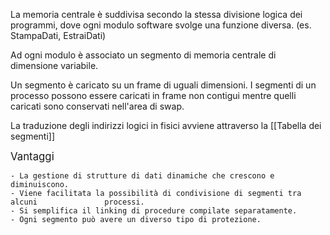 
La memoria centrale è suddivisa secondo la stessa divisione logica dei programmi, dove ogni modulo software svolge una funzione diversa. (es. StampaDati, EstraiDati)

Ad ogni modulo è associato un segmento di memoria centrale di dimensione variabile.

Un segmento è caricato su un frame di uguali dimensioni. I segmenti di un processo possono essere caricati in frame non contigui mentre quelli caricati sono conservati nell'area di swap.

La traduzione degli indirizzi logici in fisici  avviene attraverso la [[Tabella dei segmenti]]

<big>Vantaggi</big>

	- La gestione di strutture di dati dinamiche che crescono e diminuiscono.
	- Viene facilitata la possibilità di condivisione di segmenti tra alcuni               processi.
	- Si semplifica il linking di procedure compilate separatamente.
	- Ogni segmento può avere un diverso tipo di protezione.

